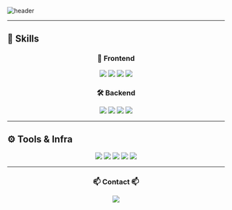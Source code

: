 ![header](https://capsule-render.vercel.app/api?type=speech&height=200&color=gradient&text=Welcome!&desc=JinHyeok%20GitHub&descSize=25&fontAlignY=35&fontSize=80&strokeWidth=0)


---

## 🦾 Skills

<div align="center">

### 🎨 Frontend  
<img src="https://img.shields.io/badge/react-61DAFB.svg?&style=for-the-badge&logo=react&logoColor=white"/>  
<img src="https://img.shields.io/badge/html5-E34F26.svg?&style=for-the-badge&logo=html5&logoColor=white"/>  
<img src="https://img.shields.io/badge/css3-1572B6.svg?&style=for-the-badge&logo=css3&logoColor=white"/>  
<img src="https://img.shields.io/badge/javascript-F7DF1E.svg?&style=for-the-badge&logo=javascript&logoColor=black"/>  


### 🛠 Backend  
<img src="https://img.shields.io/badge/python-3776AB.svg?&style=for-the-badge&logo=python&logoColor=white"/>  
<img src="https://img.shields.io/badge/php-777BB4.svg?&style=for-the-badge&logo=php&logoColor=white"/>  
<img src="https://img.shields.io/badge/mysql-4479A1.svg?&style=for-the-badge&logo=mysql&logoColor=white"/>  
<img src="https://img.shields.io/badge/firebase-FFCA28.svg?&style=for-the-badge&logo=firebase&logoColor=white"/>  

</div>

---

## ⚙️ Tools & Infra

<div align="center">

<img src="https://img.shields.io/badge/git-F05032.svg?&style=for-the-badge&logo=git&logoColor=white"/>  
<img src="https://img.shields.io/badge/github-181717.svg?&style=for-the-badge&logo=github&logoColor=white"/>  
<img src="https://img.shields.io/badge/figma-F24E1E.svg?&style=for-the-badge&logo=figma&logoColor=white"/>  
<img src="https://img.shields.io/badge/notion-000000.svg?&style=for-the-badge&logo=notion&logoColor=white"/>  
<img src="https://img.shields.io/badge/slack-4A154B.svg?&style=for-the-badge&logo=slack&logoColor=white" />

</div>

---

<h3 align="center">📫 Contact 📫</h3>
<div align="center">
  <a href="mailto:jjh68979@gmail.com">
<img src="https://img.shields.io/badge/Email-D14836?style=for-the-badge&logo=gmail&logoColor=white"/>
  </a>
</div>
